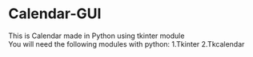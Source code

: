 # Calendar-GUI
This is Calendar made in Python using tkinter module<br>
You will need the following modules with python: 1.Tkinter 2.Tkcalendar
